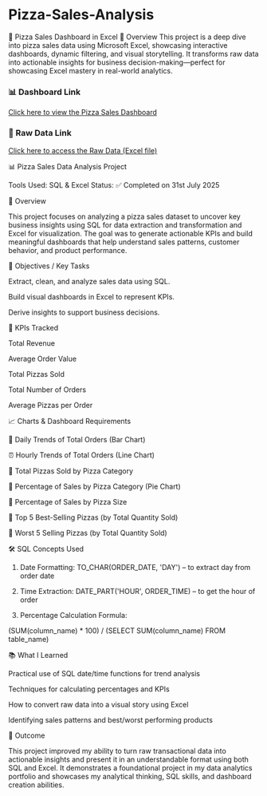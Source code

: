 # Pizza-Sales-Analysis
🍕 Pizza Sales Dashboard in Excel 
📌 Overview This project is a deep dive into pizza sales data using Microsoft Excel, showcasing interactive dashboards, dynamic filtering, and visual storytelling. It transforms raw data into actionable insights for business decision-making—perfect for showcasing Excel mastery in real-world analytics.

### 📊 Dashboard Link  
[Click here to view the Pizza Sales Dashboard](https://github.com/ibrahim22-11/Pizza-Sales-Analysis/blob/main/Dashboard..jpg)

### 📂 Raw Data Link  
[Click here to access the Raw Data (Excel file)](https://github.com/ibrahim22-11/Pizza-Sales-Analysis/blob/main/RawData.xlsx)


📊  Pizza Sales Data Analysis Project

Tools Used: SQL & Excel
Status: ✅ Completed on 31st July 2025

🧾 Overview

This project focuses on analyzing a pizza sales dataset to uncover key business insights using SQL for data extraction and transformation and Excel for visualization. The goal was to generate actionable KPIs and build meaningful dashboards that help understand sales patterns, customer behavior, and product performance.


🧠 Objectives / Key Tasks

Extract, clean, and analyze sales data using SQL.

Build visual dashboards in Excel to represent KPIs.

Derive insights to support business decisions.


📌 KPIs Tracked

Total Revenue

Average Order Value

Total Pizzas Sold

Total Number of Orders

Average Pizzas per Order


📈 Charts & Dashboard Requirements

📅 Daily Trends of Total Orders (Bar Chart)

⏰ Hourly Trends of Total Orders (Line Chart)

🍕 Total Pizzas Sold by Pizza Category

🧀 Percentage of Sales by Pizza Category (Pie Chart)

🍕 Percentage of Sales by Pizza Size

🥇 Top 5 Best-Selling Pizzas (by Total Quantity Sold)

🥄 Worst 5 Selling Pizzas (by Total Quantity Sold)


🛠 SQL Concepts Used

1. Date Formatting:
TO_CHAR(ORDER_DATE, 'DAY') – to extract day from order date


2. Time Extraction:
DATE_PART('HOUR', ORDER_TIME) – to get the hour of order


3. Percentage Calculation Formula:

(SUM(column_name) * 100) / 
(SELECT SUM(column_name) FROM table_name)


📚 What I Learned

Practical use of SQL date/time functions for trend analysis

Techniques for calculating percentages and KPIs

How to convert raw data into a visual story using Excel

Identifying sales patterns and best/worst performing products


🚀 Outcome

This project improved my ability to turn raw transactional data into actionable insights and present it in an understandable format using both SQL and Excel. It demonstrates a foundational project in my data analytics portfolio and showcases my analytical thinking, SQL skills, and dashboard creation abilities.

